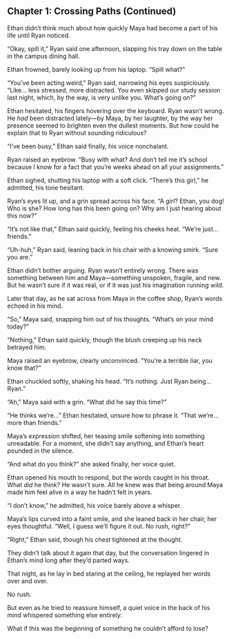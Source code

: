 ## Chapter 1: Crossing Paths (Continued)  

Ethan didn’t think much about how quickly Maya had become a part of his life until Ryan noticed.  

“Okay, spill it,” Ryan said one afternoon, slapping his tray down on the table in the campus dining hall.  

Ethan frowned, barely looking up from his laptop. “Spill what?”  

“You’ve been acting weird,” Ryan said, narrowing his eyes suspiciously. “Like… less stressed, more distracted. You even skipped our study session last night, which, by the way, is very unlike you. What’s going on?”  

Ethan hesitated, his fingers hovering over the keyboard. Ryan wasn’t wrong. He *had* been distracted lately—by Maya, by her laughter, by the way her presence seemed to brighten even the dullest moments. But how could he explain that to Ryan without sounding ridiculous?  

“I’ve been busy,” Ethan said finally, his voice nonchalant.  

Ryan raised an eyebrow. “Busy with what? And don’t tell me it’s school because I know for a fact that you’re weeks ahead on all your assignments.”  

Ethan sighed, shutting his laptop with a soft click. “There’s this girl,” he admitted, his tone hesitant.  

Ryan’s eyes lit up, and a grin spread across his face. “A *girl*? Ethan, you dog! Who is she? How long has this been going on? Why am I just hearing about this now?”  

“It’s not like that,” Ethan said quickly, feeling his cheeks heat. “We’re just… friends.”  

“Uh-huh,” Ryan said, leaning back in his chair with a knowing smirk. “Sure you are.”  

Ethan didn’t bother arguing. Ryan wasn’t entirely wrong. There was something between him and Maya—something unspoken, fragile, and new. But he wasn’t sure if it was real, or if it was just his imagination running wild.  

Later that day, as he sat across from Maya in the coffee shop, Ryan’s words echoed in his mind.  

“So,” Maya said, snapping him out of his thoughts. “What’s on your mind today?”  

“Nothing,” Ethan said quickly, though the blush creeping up his neck betrayed him.  

Maya raised an eyebrow, clearly unconvinced. “You’re a terrible liar, you know that?”  

Ethan chuckled softly, shaking his head. “It’s nothing. Just Ryan being… Ryan.”  

“Ah,” Maya said with a grin. “What did he say this time?”  

“He thinks we’re…” Ethan hesitated, unsure how to phrase it. “That we’re… more than friends.”  

Maya’s expression shifted, her teasing smile softening into something unreadable. For a moment, she didn’t say anything, and Ethan’s heart pounded in the silence.  

“And what do you think?” she asked finally, her voice quiet.  

Ethan opened his mouth to respond, but the words caught in his throat. What *did* he think? He wasn’t sure. All he knew was that being around Maya made him feel alive in a way he hadn’t felt in years.  

“I don’t know,” he admitted, his voice barely above a whisper.  

Maya’s lips curved into a faint smile, and she leaned back in her chair, her eyes thoughtful. “Well, I guess we’ll figure it out. No rush, right?”  

“Right,” Ethan said, though his chest tightened at the thought.  

They didn’t talk about it again that day, but the conversation lingered in Ethan’s mind long after they’d parted ways.  

That night, as he lay in bed staring at the ceiling, he replayed her words over and over.  

No rush.  

But even as he tried to reassure himself, a quiet voice in the back of his mind whispered something else entirely:  

What if this was the beginning of something he couldn’t afford to lose?  
